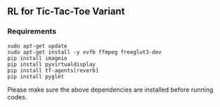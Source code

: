 ## RL for Tic-Tac-Toe Variant

### Requirements

```shell
sudo apt-get update
sudo apt-get install -y xvfb ffmpeg freeglut3-dev
pip install imageio
pip install pyvirtualdisplay
pip install tf-agents[reverb]
pip install pyglet
```

Please make sure the above dependencies are installed before running codes.

